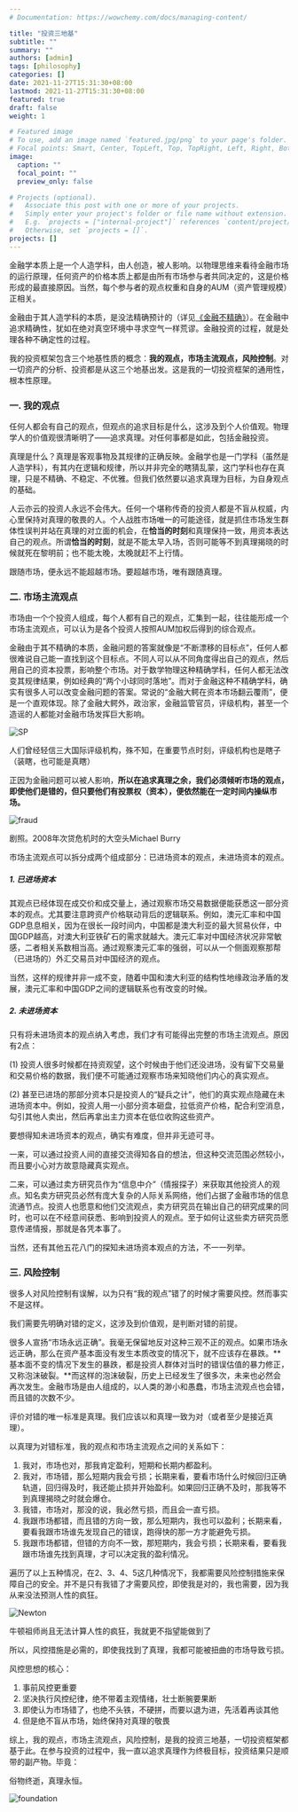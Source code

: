 ```yaml
---
# Documentation: https://wowchemy.com/docs/managing-content/

title: "投资三地基"
subtitle: ""
summary: ""
authors: [admin]
tags: [philosophy]
categories: []
date: 2021-11-27T15:31:30+08:00
lastmod: 2021-11-27T15:31:30+08:00
featured: true
draft: false
weight: 1

# Featured image
# To use, add an image named `featured.jpg/png` to your page's folder.
# Focal points: Smart, Center, TopLeft, Top, TopRight, Left, Right, BottomLeft, Bottom, BottomRight.
image:
  caption: ""
  focal_point: ""
  preview_only: false

# Projects (optional).
#   Associate this post with one or more of your projects.
#   Simply enter your project's folder or file name without extension.
#   E.g. `projects = ["internal-project"]` references `content/project/deep-learning/index.md`.
#   Otherwise, set `projects = []`.
projects: []
---
```


金融学本质上是一个人造学科，由人创造，被人影响。以物理思维来看待金融市场的运行原理，任何资产的价格本质上都是由所有市场参与者共同决定的，这是价格形成的最直接原因。当然，每个参与者的观点权重和自身的AUM（资产管理规模）正相关。

<!--more-->

金融由于其人造学科的本质，是没法精确预计的（详见[《金融不精确》](https://venus.caelumfamily.com/post/financeunprecise/)）。在金融中追求精确性，犹如在绝对真空环境中寻求空气一样荒谬。金融投资的过程，就是处理各种不确定性的过程。

我的投资框架包含三个地基性质的概念：**我的观点，市场主流观点，风险控制**。对一切资产的分析、投资都是从这三个地基出发。这是我的一切投资框架的通用性，根本性原理。

### 一. 我的观点

任何人都会有自己的观点，但观点的追求目标是什么，这涉及到个人价值观。物理学人的价值观很清晰明了——追求真理。对任何事都是如此，包括金融投资。

真理是什么？真理是客观事物及其规律的正确反映。金融学也是一门学科（虽然是人造学科），有其内在逻辑和规律，所以并非完全的瞎猜乱蒙，这门学科也存在真理，只是不精确、不稳定、不优雅。但我们依然要以追求真理为目标，为自身观点的基础。

人云亦云的投资人永远不会伟大。任何一个堪称传奇的投资人都是不盲从权威，内心里保持对真理的敬畏的人。个人战胜市场唯一的可能途径，就是抓住市场发生群体性误判并站在真理的对立面的机会，在**恰当的时刻**和真理保持一致，用资本表达自己的观点。所谓**恰当的时刻**，就是不能太早入场，否则可能等不到真理揭晓的时候就死在黎明前；也不能太晚，太晚就赶不上行情。

跟随市场，便永远不能超越市场。要超越市场，唯有跟随真理。

### 二. 市场主流观点

市场由一个个投资人组成，每个人都有自己的观点，汇集到一起，往往能形成一个市场主流观点，可以认为是各个投资人按照AUM加权后得到的综合观点。

金融由于其不精确的本质，金融问题的答案就像是“不断漂移的目标点”，任何人都很难说自己能一直找到这个目标点。不同人可以从不同角度得出自己的观点，然后用自己的资本投票，影响整个市场。对于数学物理这种精确学科，任何人都无法改变其规律结果，例如经典的“两个小球同时落地”。而对于金融这种不精确学科，确实有很多人可以改变金融问题的答案。常说的“金融大鳄在资本市场翻云覆雨”，便是一个直观体现。除了金融大鳄外，政治家，金融监管官员，评级机构，甚至一个造谣的人都能对金融市场发挥巨大影响。

![SP](SP.jpg)

人们曾经轻信三大国际评级机构，殊不知，在重要节点时刻，评级机构也是瞎子（装瞎，也可能是真瞎）



正因为金融问题可以被人影响，**所以在追求真理之余，我们必须倾听市场的观点，即使他们是错的，但只要他们有投票权（资本），便依然能在一定时间内操纵市场。**

![fraud](fraud.jpg)

剧照。2008年次贷危机时的大空头Michael Burry



市场主流观点可以拆分成两个组成部分：已进场资本的观点，未进场资本的观点。

##### 1. 已进场资本

其观点已经体现在成交价和成交量上，通过观察市场交易数据便能获悉这一部分资本的观点。尤其要注意跨资产价格联动背后的逻辑联系。例如，澳元汇率和中国GDP息息相关，因为在很长一段时间内，中国都是澳大利亚的最大贸易伙伴，中国GDP越高，对澳大利亚铁矿石的需求就越大。澳元汇率对中国经济状况非常敏感，二者相关系数相当高。通过观察澳元汇率的强弱，可以从一个侧面观察那帮（已进场的）外汇交易员对中国经济的观点。

当然，这样的规律并非一成不变，随着中国和澳大利亚的结构性地缘政治矛盾的发展，澳元汇率和中国GDP之间的逻辑联系也有改变的时候。

##### 2. 未进场资本

只有将未进场资本的观点纳入考虑，我们才有可能得出完整的市场主流观点。原因有2点：

(1) 投资人很多时候都在持资观望，这个时候由于他们还没进场，没有留下交易量和交易价格的数据，我们便不可能通过观察市场来知晓他们内心的真实观点。

(2) 甚至已进场的那部分资本只是投资人的“疑兵之计”，他们的真实观点隐藏在未进场资本中。例如，投资人用一小部分资本砸盘，拉低资产价格，配合利空消息，勾引其他人卖出，然后再拿出主力资本在低位收购这些资产。

要想得知未进场资本的观点，确实有难度，但并非无迹可寻。

一来，可以通过投资人间的直接交流得知各自的想法，但这种交流范围必然较小，而且要小心对方故意隐藏真实观点。

二来，可以通过卖方研究员作为“信息中介”（情报探子）来获取其他投资人的观点。知名卖方研究员必然有庞大复杂的人际关系网络，他们占据了金融市场的信息流通节点。投资人也愿意和他们交流观点，卖方研究员在输出自己的研究成果的同时，也可以在不经意间获悉、影响到投资人的观点。至于如何让这些卖方研究员愿意传递情报，那就是各凭本事了。

当然，还有其他五花八门的探知未进场资本观点的方法，不一一列举。

### 三. 风险控制

很多人对风险控制有误解，以为只有“我的观点”错了的时候才需要风控。然而事实不是这样。

我们需要先明确对错的定义，这涉及到价值观，是判断对错的前提。

很多人宣扬“市场永远正确”。我毫无保留地反对这种三观不正的观点。如果市场永远正确，那么在资产基本面没有发生本质改变的情况下，就不应该存在暴跌。**基本面不变的情况下发生的暴跌，都是投资人群体对当时的错误估值的暴力修正，又称泡沫破裂。**而这样的泡沫破裂，历史上已经发生了很多次，未来也必然会再次发生。金融市场是由人组成的，以人类的渺小和愚蠢，市场主流观点也会错，而且错的次数不少。

评价对错的唯一标准是真理。我们应该以和真理一致为对（或者至少是接近真理）。

以真理为对错标准，我的观点和市场主流观点之间的关系如下：

1. 我对，市场也对，那我肯定盈利，短期和长期内都盈利。
2. 我对，市场错，那么短期内我会亏损；长期来看，要看市场什么时候回归正确轨道，回归得及时，我还能止损并开始盈利。如果回归正确不及时，那我等不到真理揭晓之时就会爆仓。
3. 我错，市场对，那没的说，我必然亏损，而且会一直亏损。
4. 我跟市场都错，而且错的方向一致，那么短期内，我也可以盈利；长期来看，要看我跟市场谁先发现自己的错误，跑得快的那一方才能避免亏损。
5. 我跟市场都错，但错的方向不一致，那短期内，我会亏损；长期来看，要看我跟市场谁先找到真理，才可以决定我的盈利情况。



遍历了以上五种情况，在2、3、4、5这几种情况下，我都需要风险控制措施来保障自己的安全。并不是只有我错了才需要风控，即使我是对的，我也需要，因为我从来没法预测人性的疯狂。

![Newton](Newton.jpg)

牛顿祖师尚且无法计算人性的疯狂，我就更不指望能做到了



所以，风控措施是必需的，即使我找到了真理，我都可能被扭曲的市场导致亏损。

风控思想的核心：

1. 事前风控更重要
2. 坚决执行风控纪律，绝不带着主观情绪，壮士断腕要果断
3. 即使认为市场错了，也绝不头铁，不硬拼，而要以退为进，先活着再谈其他
4. 但是绝不盲从市场，始终保持对真理的敬畏

综上，我的观点，市场主流观点，风险控制，是我的投资三地基，一切投资框架都基于此。在参与投资的过程中，我一直以追求真理作为终极目标，投资结果只是顺带的副产物。毕竟：

俗物终逝，真理永恒。



![foundation](foundation.png)



